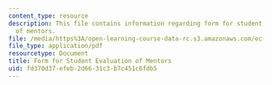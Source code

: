 ```yaml
---
content_type: resource
description: This file contains information regarding form for student evaluation
  of mentors.
file: /media/https%3A/open-learning-course-data-rc.s3.amazonaws.com/ec-720j-d-lab-ii-design-spring-2010/fd370d37efeb2d6631c3b7c451c6fdb5_MITEC_720JS10_mentor_eval.pdf
file_type: application/pdf
resourcetype: Document
title: Form for Student Evaluation of Mentors
uid: fd370d37-efeb-2d66-31c3-b7c451c6fdb5
---
```

